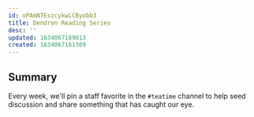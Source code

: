 ```yaml
---
id: oPAmN7EszcykwLCByobb3
title: Dendron Reading Series
desc: ''
updated: 1634067189013
created: 1634067161369
---
```


## Summary
Every week, we'll pin a staff favorite in the `#teatime` channel to help seed discussion and share something that has caught our eye.
